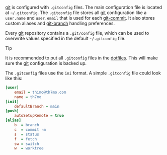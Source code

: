[git](git.md) is configured with `.gitconfig` files.
The main configuration file is located at `~/.gitconfig`.
The `.gitconfig` file stores all [git](git.md) configuration like a `user.name` and `user.email` that is used for each [git-commit](git-commit.md).
It also stores custom aliases and [git-branch](git-branch.md) handling preferences.

Every [git](git.md) repository contains a `.git/config` file, which can be used to overwrite values specified in the default `~/.gitconfig` file.

> [!TIP]
> It is recommended to put all `.gitconfig` files in the [dotfiles](dotfiles.md).
> This will make sure the [git](git.md) configuration is backed up.

The `.gitconfig` files use the `ini` format.
A simple `.gitconfig` file could look like this:

```ini
[user]
	email = thimo@th7mo.com
	name = th7mo
[init]
	defaultBranch = main
[push]
	autoSetupRemote = true
[alias]
	b  = branch
	c  = commit -m
	s  = status
	f  = fetch
	sw = switch
	w  = worktree
```
